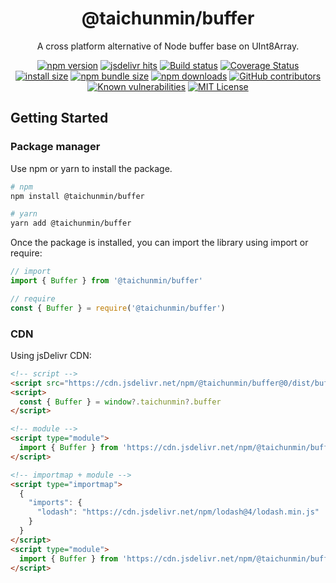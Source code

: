 <div align="center">

<h1>@taichunmin/buffer</h1>

<p>A cross platform alternative of Node buffer base on UInt8Array.</p>

[![npm version](https://img.shields.io/npm/v/@taichunmin/buffer.svg?logo=npm)](https://www.npmjs.org/package/@taichunmin/buffer)
[![jsdelivr hits](https://img.shields.io/jsdelivr/npm/hm/@taichunmin/buffer?logo=jsdelivr)](https://www.jsdelivr.com/package/npm/@taichunmin/buffer)
[![Build status](https://img.shields.io/github/actions/workflow/status/taichunmin/js-buffer/ci.yml?branch=master)](https://github.com/taichunmin/js-buffer/actions/workflows/ci.yml)
[![Coverage Status](https://img.shields.io/coverallsCoverage/github/taichunmin/js-buffer?branch=master)](https://coveralls.io/github/taichunmin/js-buffer?branch=master)
[![install size](https://img.shields.io/badge/dynamic/json?url=https://packagephobia.com/v2/api.json?p=@taichunmin%2Fbuffer&query=$.install.pretty&label=install%20size)](https://packagephobia.now.sh/result?p=@taichunmin%2Fbuffer)
[![npm bundle size](https://img.shields.io/bundlephobia/minzip/@taichunmin/buffer)](https://bundlephobia.com/package/@taichunmin/buffer@latest)
[![npm downloads](https://img.shields.io/npm/dm/@taichunmin/buffer.svg)](https://npm-stat.com/charts.html?package=@taichunmin%2Fbuffer)
[![GitHub contributors](https://img.shields.io/github/contributors/taichunmin/js-buffer)](https://github.com/taichunmin/js-buffer/graphs/contributors)
[![Known vulnerabilities](https://snyk.io/test/npm/@taichunmin/buffer/badge.svg)](https://snyk.io/test/npm/@taichunmin/buffer)
[![MIT License](https://img.shields.io/github/license/taichunmin/js-buffer)](https://github.com/taichunmin/js-buffer/blob/master/LICENSE)

</div>

## Getting Started

### Package manager

Use npm or yarn to install the package.

```bash
# npm
npm install @taichunmin/buffer

# yarn
yarn add @taichunmin/buffer
```

Once the package is installed, you can import the library using import or require:

```js
// import
import { Buffer } from '@taichunmin/buffer'

// require
const { Buffer } = require('@taichunmin/buffer')
```

### CDN

Using jsDelivr CDN:

```html
<!-- script -->
<script src="https://cdn.jsdelivr.net/npm/@taichunmin/buffer@0/dist/buffer.global.js"></script>
<script>
  const { Buffer } = window?.taichunmin?.buffer
</script>

<!-- module -->
<script type="module">
  import { Buffer } from 'https://cdn.jsdelivr.net/npm/@taichunmin/buffer@0/dist/buffer.global.js'
</script>

<!-- importmap + module -->
<script type="importmap">
  {
    "imports": {
      "lodash": "https://cdn.jsdelivr.net/npm/lodash@4/lodash.min.js"
    }
  }
</script>
<script type="module">
  import { Buffer } from 'https://cdn.jsdelivr.net/npm/@taichunmin/buffer@0/dist/buffer.mjs'
</script>
```